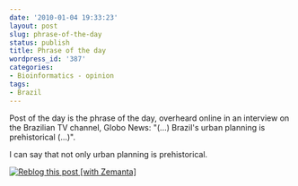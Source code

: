 ```yaml
---
date: '2010-01-04 19:33:23'
layout: post
slug: phrase-of-the-day
status: publish
title: Phrase of the day
wordpress_id: '387'
categories:
- Bioinformatics - opinion
tags:
- Brazil
---
```


Post of the day is the phrase of the day, overheard online in an interview on the Brazilian TV channel, Globo News: "(...) Brazil's urban planning is prehistorical (...)".

I can say that not only urban planning is prehistorical. 



[![Reblog this post [with Zemanta]](http://img.zemanta.com/reblog_e.png?x-id=274fd19f-e058-4a7e-be5b-e4c5a12b85df)](http://reblog.zemanta.com/zemified/274fd19f-e058-4a7e-be5b-e4c5a12b85df/)
